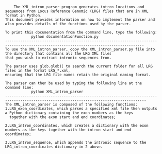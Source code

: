 
     	The XML_intron_parser program generates intron locations and sequences from Locus Reference Genomic (LRG) files that are in XML format in Python.
	This document provides information on how to implement the parser and also provides details of the functions used by the parser.

	To print this documentation from the command line, type the following:
				python documentationFunction.py
	--------------------------------------------------------------------------------------------------------------------------------------
	To use the XML_intron_parser, copy the XML_intron_parser.py file into the directory that contains all the LRG XML files
	that you wish to extract intronic sequences from. 
	
	The parser uses glob.glob() to search the current folder for all LRG files in the format LRG_*.xml, 
	ensuring that the LRG file names retain the original naming format.
	
	The parser can then be used by typing the following line at the command line:
				python XML_intron_parser
	---------------------------------------------------------------------------------------------------------------------------------------
	The XML_intron_parser is composed of the following functions:
	1.LRG_exon_coordinates, which parses a specified xml file then outputs a Python dictionary containing the exon numbers as the keys
	  together with the exon start and end coordinates;

	2.LRG_intron_coordinates, which creates a dictionary with the exon numbers as the keys together with the intron start and end coordinates;
	
	3.LRG_intron_sequence, which appends the intronic sequence to the LRG_intron_coordinates dictionary in 2 above.
